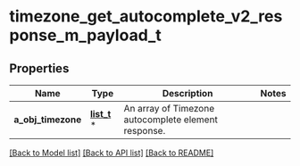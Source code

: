 # timezone_get_autocomplete_v2_response_m_payload_t

## Properties
Name | Type | Description | Notes
------------ | ------------- | ------------- | -------------
**a_obj_timezone** | [**list_t**](timezone_autocomplete_element_response.md) \* | An array of Timezone autocomplete element response. | 

[[Back to Model list]](../README.md#documentation-for-models) [[Back to API list]](../README.md#documentation-for-api-endpoints) [[Back to README]](../README.md)


